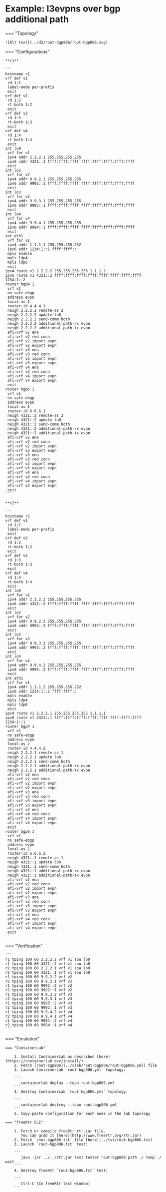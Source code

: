 # Example: l3evpns over bgp additional path

=== "Topology"

    ![Alt text](../d2/rout-bgp806/rout-bgp806.svg)

=== "Configurations"

    **r1**

    ```
    hostname r1
    vrf def v1
     rd 1:1
     label-mode per-prefix
     exit
    vrf def v2
     rd 1:2
     rt-both 1:2
     exit
    vrf def v3
     rd 1:3
     rt-both 1:3
     exit
    vrf def v4
     rd 1:4
     rt-both 1:4
     exit
    int lo0
     vrf for v1
     ipv4 addr 2.2.2.1 255.255.255.255
     ipv6 addr 4321::1 ffff:ffff:ffff:ffff:ffff:ffff:ffff:ffff
     exit
    int lo2
     vrf for v2
     ipv4 addr 9.9.2.1 255.255.255.255
     ipv6 addr 9992::1 ffff:ffff:ffff:ffff:ffff:ffff:ffff:ffff
     exit
    int lo3
     vrf for v3
     ipv4 addr 9.9.3.1 255.255.255.255
     ipv6 addr 9993::1 ffff:ffff:ffff:ffff:ffff:ffff:ffff:ffff
     exit
    int lo4
     vrf for v4
     ipv4 addr 9.9.4.1 255.255.255.255
     ipv6 addr 9994::1 ffff:ffff:ffff:ffff:ffff:ffff:ffff:ffff
     exit
    int eth1
     vrf for v1
     ipv4 addr 1.1.1.1 255.255.255.252
     ipv6 addr 1234:1::1 ffff:ffff::
     mpls enable
     mpls ldp4
     mpls ldp6
     exit
    ipv4 route v1 2.2.2.2 255.255.255.255 1.1.1.2
    ipv6 route v1 4321::2 ffff:ffff:ffff:ffff:ffff:ffff:ffff:ffff 1234:1::2
    router bgp4 1
     vrf v1
     no safe-ebgp
     address evpn
     local-as 1
     router-id 4.4.4.1
     neigh 2.2.2.2 remote-as 2
     neigh 2.2.2.2 update lo0
     neigh 2.2.2.2 send-comm both
     neigh 2.2.2.2 additional-path-rx evpn
     neigh 2.2.2.2 additional-path-tx evpn
     afi-vrf v2 ena
     afi-vrf v2 red conn
     afi-vrf v2 import evpn
     afi-vrf v2 export evpn
     afi-vrf v3 ena
     afi-vrf v3 red conn
     afi-vrf v3 import evpn
     afi-vrf v3 export evpn
     afi-vrf v4 ena
     afi-vrf v4 red conn
     afi-vrf v4 import evpn
     afi-vrf v4 export evpn
     exit
    router bgp6 1
     vrf v1
     no safe-ebgp
     address evpn
     local-as 1
     router-id 6.6.6.1
     neigh 4321::2 remote-as 2
     neigh 4321::2 update lo0
     neigh 4321::2 send-comm both
     neigh 4321::2 additional-path-rx evpn
     neigh 4321::2 additional-path-tx evpn
     afi-vrf v2 ena
     afi-vrf v2 red conn
     afi-vrf v2 import evpn
     afi-vrf v2 export evpn
     afi-vrf v3 ena
     afi-vrf v3 red conn
     afi-vrf v3 import evpn
     afi-vrf v3 export evpn
     afi-vrf v4 ena
     afi-vrf v4 red conn
     afi-vrf v4 import evpn
     afi-vrf v4 export evpn
     exit
    ```

    **r2**

    ```
    hostname r2
    vrf def v1
     rd 1:1
     label-mode per-prefix
     exit
    vrf def v2
     rd 1:2
     rt-both 1:2
     exit
    vrf def v3
     rd 1:3
     rt-both 1:3
     exit
    vrf def v4
     rd 1:4
     rt-both 1:4
     exit
    int lo0
     vrf for v1
     ipv4 addr 2.2.2.2 255.255.255.255
     ipv6 addr 4321::2 ffff:ffff:ffff:ffff:ffff:ffff:ffff:ffff
     exit
    int lo2
     vrf for v2
     ipv4 addr 9.9.2.2 255.255.255.255
     ipv6 addr 9992::2 ffff:ffff:ffff:ffff:ffff:ffff:ffff:ffff
     exit
    int lo3
     vrf for v3
     ipv4 addr 9.9.3.2 255.255.255.255
     ipv6 addr 9993::2 ffff:ffff:ffff:ffff:ffff:ffff:ffff:ffff
     exit
    int lo4
     vrf for v4
     ipv4 addr 9.9.4.2 255.255.255.255
     ipv6 addr 9994::2 ffff:ffff:ffff:ffff:ffff:ffff:ffff:ffff
     exit
    int eth1
     vrf for v1
     ipv4 addr 1.1.1.2 255.255.255.252
     ipv6 addr 1234:1::2 ffff:ffff::
     mpls enable
     mpls ldp4
     mpls ldp6
     exit
    ipv4 route v1 2.2.2.1 255.255.255.255 1.1.1.1
    ipv6 route v1 4321::1 ffff:ffff:ffff:ffff:ffff:ffff:ffff:ffff 1234:1::1
    router bgp4 1
     vrf v1
     no safe-ebgp
     address evpn
     local-as 2
     router-id 4.4.4.2
     neigh 2.2.2.1 remote-as 1
     neigh 2.2.2.1 update lo0
     neigh 2.2.2.1 send-comm both
     neigh 2.2.2.1 additional-path-rx evpn
     neigh 2.2.2.1 additional-path-tx evpn
     afi-vrf v2 ena
     afi-vrf v2 red conn
     afi-vrf v2 import evpn
     afi-vrf v2 export evpn
     afi-vrf v3 ena
     afi-vrf v3 red conn
     afi-vrf v3 import evpn
     afi-vrf v3 export evpn
     afi-vrf v4 ena
     afi-vrf v4 red conn
     afi-vrf v4 import evpn
     afi-vrf v4 export evpn
     exit
    router bgp6 1
     vrf v1
     no safe-ebgp
     address evpn
     local-as 2
     router-id 6.6.6.2
     neigh 4321::1 remote-as 1
     neigh 4321::1 update lo0
     neigh 4321::1 send-comm both
     neigh 4321::1 additional-path-rx evpn
     neigh 4321::1 additional-path-tx evpn
     afi-vrf v2 ena
     afi-vrf v2 red conn
     afi-vrf v2 import evpn
     afi-vrf v2 export evpn
     afi-vrf v3 ena
     afi-vrf v3 red conn
     afi-vrf v3 import evpn
     afi-vrf v3 export evpn
     afi-vrf v4 ena
     afi-vrf v4 red conn
     afi-vrf v4 import evpn
     afi-vrf v4 export evpn
     exit
    ```

=== "Verification"

    ```
    r1 tping 100 60 2.2.2.2 vrf v1 sou lo0
    r1 tping 100 60 4321::2 vrf v1 sou lo0
    r2 tping 100 60 2.2.2.1 vrf v1 sou lo0
    r2 tping 100 60 4321::1 vrf v1 sou lo0
    r1 tping 100 60 9.9.2.2 vrf v2
    r2 tping 100 60 9.9.2.1 vrf v2
    r1 tping 100 60 9992::2 vrf v2
    r2 tping 100 60 9992::1 vrf v2
    r1 tping 100 60 9.9.3.2 vrf v3
    r2 tping 100 60 9.9.3.1 vrf v3
    r1 tping 100 60 9993::2 vrf v3
    r2 tping 100 60 9993::1 vrf v3
    r1 tping 100 60 9.9.4.2 vrf v4
    r2 tping 100 60 9.9.4.1 vrf v4
    r1 tping 100 60 9994::2 vrf v4
    r2 tping 100 60 9994::1 vrf v4
    ```

=== "Emulation"

    === "ContainerLab"

        1. Install ContainerLab as described [here](https://containerlab.dev/install/)  
        2. Fetch [rout-bgp806](../clab/rout-bgp806/rout-bgp806.yml) file  
        3. Launch ContainerLab `rout-bgp806.yml` topology:  

        ```
           containerlab deploy --topo rout-bgp806.yml  
        ```
        4. Destroy ContainerLab `rout-bgp806.yml` topology:  

        ```
           containerlab destroy --topo rout-bgp806.yml  
        ```
        5. Copy-paste configuration for each node in the lab topology

    === "freeRtr CLI"

        1. Fetch or compile freeRtr rtr.jar file.  
           You can grab it [here](http://www.freertr.org/rtr.jar)  
        2. Fetch `rout-bgp806.tst` file [here](../tst/rout-bgp806.tst)  
        3. Launch `rout-bgp806.tst` test:  

        ```
           java -jar ../../rtr.jar test tester rout-bgp806 path ./ temp ./ wait
        ```
        4. Destroy freeRtr `rout-bgp806.tst` test:  

        ```
           Ctrl-C (In freeRtr test window)
        ```

